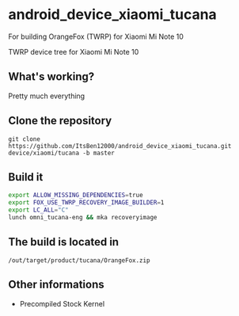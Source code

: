 # android_device_xiaomi_tucana
For building OrangeFox (TWRP) for Xiaomi Mi Note 10

TWRP device tree for Xiaomi Mi Note 10

## What's working?
Pretty much everything

## Clone the repository
```git clone https://github.com/ItsBen12000/android_device_xiaomi_tucana.git device/xiaomi/tucana -b master```

## Build it
```build/envsetup.sh
export ALLOW_MISSING_DEPENDENCIES=true
export FOX_USE_TWRP_RECOVERY_IMAGE_BUILDER=1
export LC_ALL="C"
lunch omni_tucana-eng && mka recoveryimage
```

## The build is located in
```/out/target/product/tucana/OrangeFox.zip```

## Other informations
- Precompiled Stock Kernel
